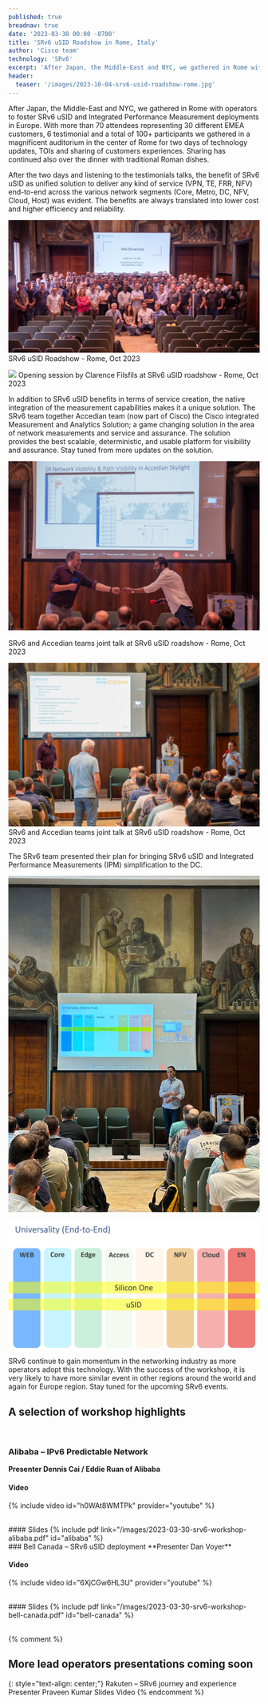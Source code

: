 ```yaml
---
published: true
breadnav: true
date: '2023-03-30 00:00 -0700'
title: 'SRv6 uSID Roadshow in Rome, Italy'
author: 'Cisco team'
technology: 'SRv6'
excerpt: 'After Japan, the Middle-East and NYC, we gathered in Rome with operators to foster SRv6 uSID and Integrated Performance Measurement deployments in Europe.'
header:
  teaser: '/images/2023-10-04-srv6-usid-roadshow-rome.jpg'
---
```

After Japan, the Middle-East and NYC, we gathered in Rome with operators to foster SRv6 uSID and Integrated Performance Measurement deployments in Europe.
With more than 70 attendees representing 30 different EMEA customers, 6 testimonial and a total of 100+ participants we gathered in a magnificent auditorium in the center of Rome for two days of technology updates, TOIs and sharing of customers experiences. Sharing has continued also over the dinner with traditional Roman dishes.

After the two days and listening to the testimonials talks, the benefit of SRv6 uSID as unified solution to deliver any kind of service (VPN, TE, FRR, NFV) end-to-end across the various network segments (Core, Metro, DC, NFV, Cloud, Host) was evident. The benefits are always translated into lower cost and higher efficiency and reliability. 

![](/images/2023-10-04-srv6-usid-roadshow-rome.jpg)
SRv6 uSID Roadshow - Rome, Oct 2023 
 
![](/images/2023-10-04-clarence-filsfils-srv6-roadshow-opening.HEIC)
Opening session by Clarence Filsfils at SRv6 uSID roadshow - Rome, Oct 2023

In addition to SRv6 uSID benefits in terms of service creation, the native integration of the measurement capabilities makes it a unique solution. The SRv6 team together Accedian team (now part of Cisco) the Cisco integrated Measurement and Analytics Solution; a game changing solution in the area of network measurements and service and assurance. The solution provides the best scalable, deterministic, and usable platform for visibility and assurance. Stay tuned from more updates on the solution. 

![](/images/2023-10-04-srv6-team-and-accedian-joint-talk-srv6-usid-roadshow-rome_1.jpg)

SRv6 and Accedian teams joint talk at SRv6 uSID roadshow - Rome, Oct 2023 

![](/images/2023-10-04-srv6-team-and-accedian-joint-talk-srv6-usid-roadshow-rome_2.jpg)
SRv6 and Accedian teams joint talk at SRv6 uSID roadshow - Rome, Oct 2023 

The SRv6 team presented their plan for bringing SRv6 uSID and Integrated Performance Measurements (IPM) simplification to the DC. 

![](/images/2023-10-04-pablo-camarillo-srv6-dc-rome_1.jpeg)

![](/images/2023-10=04-pablo-camarillo-srv6-dc-rome_2.png)



SRv6 continue to gain momentum in the networking industry as more operators adopt this technology. With the success of the workshop, it is very likely to have more similar event in other regions around the world and again for Europe region. Stay tuned for the upcoming SRv6 events. 



## A selection of workshop highlights
<br/>

### Alibaba – IPv6 Predictable Network
**Presenter Dennis Cai / Eddie Ruan of Alibaba**

#### Video
{% include video id="h0WAt8WMTPk" provider="youtube" %}

<br/>
#### Slides
{% include pdf link="/images/2023-03-30-srv6-workshop-alibaba.pdf" id="alibaba" %}

<br/>
### Bell Canada – SRv6 uSID deployment
**Presenter Dan Voyer**

#### Video
{% include video id="6XjCGw6HL3U" provider="youtube" %}

<br/>
#### Slides
{% include pdf link="/images/2023-03-30-srv6-workshop-bell-canada.pdf" id="bell-canada" %}

<br/>
<br/>

{% comment %}
## More lead operators presentations coming soon
{: style="text-align: center;"}
Rakuten – SRv6 journey and experience
Presenter Praveen Kumar
Slides
Video
{% endcomment %}

